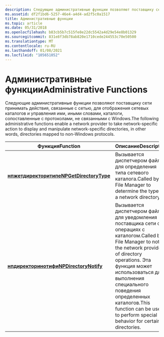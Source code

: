 ```yaml
---
description: Следующие административные функции позволяют поставщику сети принимать действия, связанные с сетью, для отображения сетевых каталогов и управления ими, иными словами, каталоги, сопоставленные с протоколами, не связанными с Windows.
ms.assetid: df2f1bd6-5257-46e4-a4d4-ad2f5c0a1517
title: Административные функции
ms.topic: article
ms.date: 05/31/2018
ms.openlocfilehash: b83cb5b7c515fe8e22dc5542a4d29e54e8b01329
ms.sourcegitcommit: 831e8f3db78ab820e1710cede244553c70e50500
ms.translationtype: MT
ms.contentlocale: ru-RU
ms.lasthandoff: 01/08/2021
ms.locfileid: "105651052"
---
```

# <a name="administrative-functions"></a><span data-ttu-id="38a65-103">Административные функции</span><span class="sxs-lookup"><span data-stu-id="38a65-103">Administrative Functions</span></span>

<span data-ttu-id="38a65-104">Следующие административные функции позволяют поставщику сети принимать действия, связанные с сетью, для отображения сетевых каталогов и управления ими, иными словами, каталоги, сопоставленные с протоколами, не связанными с Windows.</span><span class="sxs-lookup"><span data-stu-id="38a65-104">The following administrative functions enable a network provider to take network-specific action to display and manipulate network-specific directories, in other words, directories mapped to non-Windows protocols.</span></span>



| <span data-ttu-id="38a65-105">Функция</span><span class="sxs-lookup"><span data-stu-id="38a65-105">Function</span></span>                                         | <span data-ttu-id="38a65-106">Описание</span><span class="sxs-lookup"><span data-stu-id="38a65-106">Description</span></span>                                                                                                                                                   |
|--------------------------------------------------|---------------------------------------------------------------------------------------------------------------------------------------------------------------|
| [<span data-ttu-id="38a65-107">**нпжетдиректоритипе**</span><span class="sxs-lookup"><span data-stu-id="38a65-107">**NPGetDirectoryType**</span></span>](/windows/desktop/api/Npapi/nf-npapi-npgetdirectorytype) | <span data-ttu-id="38a65-108">Вызывается диспетчером файлов для определения типа сетевого каталога.</span><span class="sxs-lookup"><span data-stu-id="38a65-108">Called by File Manager to determine the type of a network directory.</span></span>                                                                                          |
| [<span data-ttu-id="38a65-109">**нпдиректоринотифи**</span><span class="sxs-lookup"><span data-stu-id="38a65-109">**NPDirectoryNotify**</span></span>](/windows/desktop/api/Npapi/nf-npapi-npdirectorynotify)   | <span data-ttu-id="38a65-110">Вызывается диспетчером файлов для уведомления поставщика сети об операциях с каталогом.</span><span class="sxs-lookup"><span data-stu-id="38a65-110">Called by File Manager to notify the network provider of directory operations.</span></span> <span data-ttu-id="38a65-111">Эта функция может использоваться для выполнения специального поведения определенных каталогов.</span><span class="sxs-lookup"><span data-stu-id="38a65-111">This function can be used to perform special behavior for certain directories.</span></span> |



 

 

 



